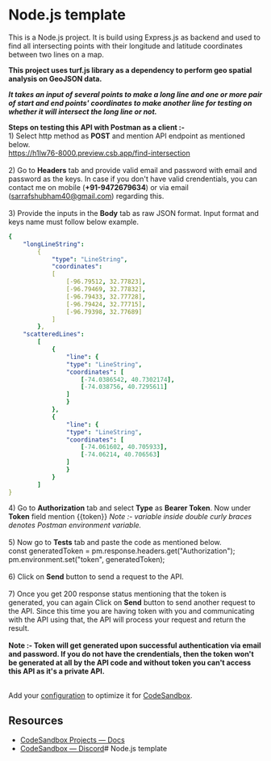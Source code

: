 # Node.js template

This is a Node.js project. It is build using Express.js as backend and used to find all intersecting points with their longitude and latitude coordinates between two lines on a map.

<b>This project uses turf.js library as a dependency to perform geo spatial analysis on GeoJSON data.</b>

<b><i>It takes an input of several points to make a long line and one or more pair of start and end points' coordinates to make another line for testing on whether it will intersect the long line or not.</i></b>

<b>Steps on testing this API with Postman as a client :-</b><br/>
<span>1) Select http method as <b>POST</b> and mention API endpoint as mentioned below.</span><br/>
<span>https://h1lw76-8000.preview.csb.app/find-intersection</span><br/><br/>
<span>2) Go to <b>Headers</b> tab and provide valid email and password with email and password as the keys. In case if you don't have valid crendentials, you can contact me on mobile (<b>+91-9472679634</b>) or via email (sarrafshubham40@gmail.com) regarding this.</span><br/><br/>
<span>3) Provide the inputs in the <b>Body</b> tab as raw JSON format.</span>
<span>Input format and keys name must follow below example.</span>
```yaml
{
    "longLineString":
        {
            "type": "LineString",
            "coordinates":
            [
                [-96.79512, 32.77823],
                [-96.79469, 32.77832],
                [-96.79433, 32.77728],
                [-96.79424, 32.77715],
                [-96.79398, 32.77689]
            ]
        },
    "scatteredLines":
        [
            {
                "line": {
                "type": "LineString",
                "coordinates": [
                    [-74.0386542, 40.7302174],
                    [-74.038756, 40.7295611]
                ]
                }
            },
            {
                "line": {
                "type": "LineString",
                "coordinates": [
                    [-74.061602, 40.705933],
                    [-74.06214, 40.706563]
                ]
                }
            }
        ]
}
```
<span>4) Go to <b>Authorization</b> tab and select <b>Type</b> as <b>Bearer Token</b>. Now under <b>Token</b> field mention {{token}} <i>Note :- variable inside double curly braces denotes Postman environment variable.</i></span><br/><br/>
<span>5) Now go to <b>Tests</b> tab and paste the code as mentioned below.</span><br/>
<span>const generatedToken = pm.response.headers.get("Authorization");</span><br/>
<span>pm.environment.set("token", generatedToken);</span><br/><br/>
<span>6) Click on <b>Send</b> button to send a request to the API.</span><br/><br/>
<span>7) Once you get 200 response status mentioning that the token is generated, you can again Click on <b>Send</b> button to send another request to the API. Since this time you are having token with you and communicating with the API using that, the API will process your request and return the result.</span><br/><br/>
<b>Note :- Token will get generated upon successful authentication via email and password. If you do not have the crendentials, then the token won't be generated at all by the API code and without token you can't access this API as it's a private API.</b><br/><br/>

Add your [configuration](https://codesandbox.io/docs/projects/learn/setting-up/tasks) to optimize it for [CodeSandbox](https://codesandbox.io/p/dashboard).

## Resources

- [CodeSandbox Projects — Docs](https://codesandbox.io/docs/projects)
- [CodeSandbox — Discord](https://discord.gg/Ggarp3pX5H)# Node.js template
